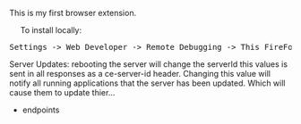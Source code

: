 This is my first browser extension.

&nbsp;&nbsp;&nbsp;&nbsp;&nbsp;To install locally:
<pre>
Settings -> Web Developer -> Remote Debugging -> This FireFox -> Load Temporary Add-on...
</pre>


Server Updates:
rebooting the server will change the serverId this values is sent in all
responses as a ce-server-id header. Changing this value will notify all running
applications that the server has been updated. Which will cause them to update
thier...
<ul>
  <li>endpoints</li>
</ul>
